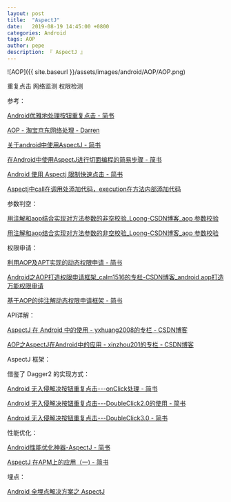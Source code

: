 ```yaml
---
layout: post
title:  "AspectJ"
date:   2019-08-19 14:45:00 +0800
categories: Android
tags: AOP
author: pepe
description: 『 AspectJ 』
---
```

![AOP]({{ site.baseurl }}/assets/images/android/AOP/AOP.png)	

重复点击
网络监测
权限检测


参考：

[Android优雅地处理按钮重复点击 - 简书](https://www.jianshu.com/p/7b354eb8d0d3)

[AOP - 淘宝京东网络处理 - Darren](https://www.jianshu.com/p/890dd0b77ded)

[关于android中使用AspectJ - 简书](https://www.jianshu.com/p/f577aec99e17)

[在Android中使用AspectJ进行切面编程的简易步骤 - 简书](https://www.jianshu.com/p/9c338702d6a6)

[Android 使用 Aspectj 限制快速点击 - 简书](https://www.jianshu.com/p/fa5886207bcb)

[Aspectj中call在调用处添加代码，execution在方法内部添加代码](https://blog.csdn.net/Dax1n/article/details/81944975)

参数判空：

[用注解和aop结合实现对方法参数的非空校验_Loong-CSDN博客_aop 参数校验](https://blog.csdn.net/tongsh6/article/details/84346833)

[用注解和aop结合实现对方法参数的非空校验_Loong-CSDN博客_aop 参数校验](https://blog.csdn.net/tongsh6/article/details/84346833)

权限申请：

[利用AOP及APT实现的动态权限申请 - 简书](https://www.jianshu.com/p/81765e51995d)

[Android之AOP打造权限申请框架_calm1516的专栏-CSDN博客_android aop打造万能权限申请](https://blog.csdn.net/calm1516/article/details/106728638/)

[基于AOP的纯注解动态权限申请框架 - 简书](https://www.jianshu.com/p/f4d8511461a3)


API详解：

[AspectJ 在 Android 中的使用 - yxhuang2008的专栏 - CSDN博客](https://blog.csdn.net/yxhuang2008/article/details/94193201)

[AOP之AspectJ在Android中的应用 - xinzhou201的专栏 - CSDN博客](https://blog.csdn.net/xinzhou201/article/details/81566653)

AspectJ 框架：

借鉴了 Dagger2 的实现方式：

[Android 无入侵解决按钮重复点击---onClick处理 - 简书](https://www.jianshu.com/p/7f3e5c8b8643)

[Android 无入侵解决按钮重复点击---DoubleClick2.0的使用 - 简书](https://www.jianshu.com/p/df0ef3866cc1)

[Android 无入侵解决按钮重复点击---DoubleClick3.0 - 简书](https://www.jianshu.com/p/daac21821c43)


性能优化：

[Android性能优化神器-AspectJ - 简书](https://www.jianshu.com/p/e737c187e0c2)

[AspectJ 在APM上的应用（一) - 简书](https://www.jianshu.com/p/0440eb5f6c6b)


埋点：

[Android 全埋点解决方案之 AspectJ](https://www.sensorsdata.cn/blog/20181206-8/)






















